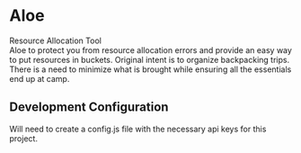 # Aloe

Resource Allocation Tool <br />
Aloe to protect you from resource allocation errors and provide an easy way to put resources in buckets.
Original intent is to organize backpacking trips. There is a need to minimize what is brought while ensuring all the essentials end up at camp.

## Development Configuration
Will need to create a config.js file with the necessary api keys for this project.
